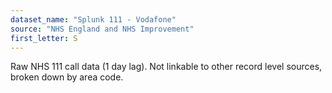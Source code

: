```yaml
---
dataset_name: "Splunk 111 - Vodafone"
source: "NHS England and NHS Improvement"
first_letter: S
---
```

Raw NHS 111 call data (1 day lag). Not linkable to other record level sources, broken down by area code.